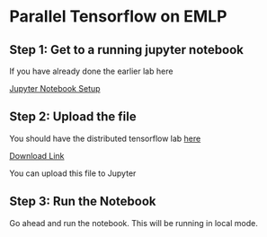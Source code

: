 # Parallel Tensorflow on EMLP

## Step 1: Get to a running jupyter notebook

If you have already done the earlier lab here

[Jupyter Notebook Setup](../jupyter/jupyter-notebook.md)

## Step 2: Upload the file 

You should have the distributed tensorflow lab [here](./parallel-tensorflow.ipynb)

[Download Link](./parallel-tensorflow.ipynb)

You can upload this file to Jupyter

## Step 3: Run the Notebook

Go ahead and run the notebook. This will be running in local mode.


